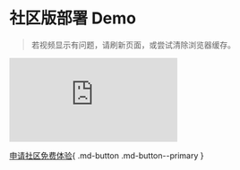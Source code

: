 # 社区版部署 Demo

> 若视频显示有问题，请刷新页面，或尝试清除浏览器缓存。

<div class="responsive-video-container">
<iframe src="https://harbor-test2.cn-sh2.ufileos.com/docs/videos/install-community-package.mp4" scrolling="no" border="0" frameborder="no" framespacing="0" allowfullscreen="true"> </iframe>
</div>

[申请社区免费体验](../dce/license0.md){ .md-button .md-button--primary }
